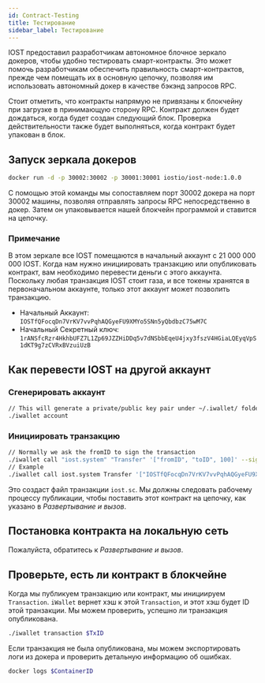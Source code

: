 ```yaml
---
id: Contract-Testing
title: Тестирование
sidebar_label: Тестирование
---
```


IOST предоставил разработчикам автономное блочное зеркало докеров, чтобы удобно тестировать смарт-контракты. Это может помочь разработчикам обеспечить правильность смарт-контрактов, прежде чем помещать их в основную цепочку, позволяя им использовать автономный докер в качестве бэкэнд запросов RPC.

Стоит отметить, что контракты напрямую не привязаны к блокчейну при загрузке в принимающую сторону RPC. Контракт должен будет дождаться, когда будет создан следующий блок. Проверка действительности также будет выполняться, когда контракт будет упакован в блок.

## Запуск зеркала докеров

```bash
docker run -d -p 30002:30002 -p 30001:30001 iostio/iost-node:1.0.0
```

С помощью этой команды мы сопоставляем порт 30002 докера на порт 30002 машины, позволяя отправлять запросы RPC непосредственно в докер. Затем он упаковывается нашей блокчейн программой и ставится на цепочку.

### Примечание

В этом зеркале все IOST помещаются в начальный аккаунт с 21 000 000 000 IOST. Когда нам нужно инициировать транзакцию или опубликовать контракт, вам необходимо перевести деньги с этого аккаунта. Поскольку любая транзакция IOST стоит газа, и все токены хранятся в первоначальном аккаунте, только этот аккаунт может позволить транзакцию.

- Начальный Аккаунт: `IOSTfQFocqDn7VrKV7vvPqhAQGyeFU9XMYo5SNn5yQbdbzC75wM7C`
- Начальный Секретный ключ: `1rANSfcRzr4HkhbUFZ7L1Zp69JZZHiDDq5v7dNSbbEqeU4jxy3fszV4HGiaLQEyqVpS1dKT9g7zCVRxBVzuiUzB`

## Как перевести IOST на другой аккаунт

### Сгенерировать аккаунт

```bash
// This will generate a private/public key pair under ~/.iwallet/ folder
./iwallet account
```

### Инициировать транзакцию

```bash
// Normally we ask the fromID to sign the transaction
./iwallet call "iost.system" "Transfer" '["fromID", "toID", 100]' --signer "ID0, ID1"
// Example
./iwallet call iost.system Transfer '["IOSTfQFocqDn7VrKV7vvPqhAQGyeFU9XMYo5SNn5yQbdbzC75wM7C", "IOSTfQFocqDn7VrKV7vvPqhAQGyeFU9XMYo5SNn5yQbdbzC75wM7C", 100]' --signers "IOSTfQFocqDn7VrKV7vvPqhAQGyeFU9XMYo5SNn5yQbdbzC75wM7C"
```

Это создаст файл транзакции `iost.sc`. Мы должны следовать рабочему процессу публикации, чтобы поставить этот контракт на цепочку, как указано в *Развертывание и вызов*.

## Постановка контракта на локальную сеть

Пожалуйста, обратитесь к *Развертывание и вызов*.

## Проверьте, есть ли контракт в блокчейне

Когда мы публикуем транзакцию или контракт, мы инициируем `Transaction`. `iWallet` вернет хэш к этой `Transaction`, и этот хэш будет ID этой транзакции. Мы можем проверить, успешно ли транзакция опубликована.

```bash
./iwallet transaction $TxID
```

Если транзакция не была опубликована, мы можем экспортировать логи из докера и проверить детальную информацию об ошибках.

```bash
docker logs $ContainerID
```

